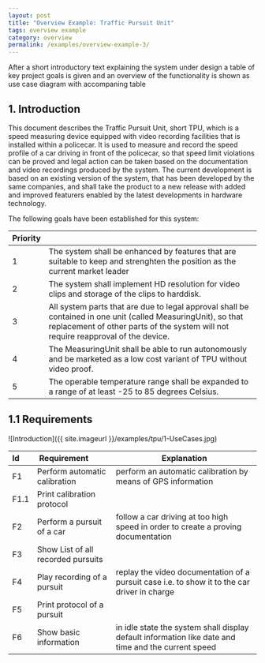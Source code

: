 ```yaml
---
layout: post
title: "Overview Example: Traffic Pursuit Unit"
tags: overview example 
category: overview
permalink: /examples/overview-example-3/
---
```


<div class="arc42-example" markdown="1">
After a short introductory text explaining the system under design a table of key project goals is given and an overview of the functionality is shown as use case diagram with accompaning table
</div>

## 1. Introduction 
This document describes the Traffic Pursuit Unit, short TPU, which is a speed measuring device equipped with video recording facilities that is installed within a policecar. It is used to measure and record the speed profile of a car driving in front of the policecar, so that speed limit violations can be proved and legal action can be taken based on the documentation and video recordings produced by the system.
The current development is based on an existing version of the system, that has been developed by the same companies, and shall take the product to a new release with added and improved featurers enabled by the latest developments in hardware technology.

The following goals have been established for this system:

| Priority |  |
| :--- | :--- |
|1	|The system shall be enhanced by features that are suitable to keep and strenghten the position as the current market leader |
|2 |The system shall implement HD resolution for video clips and storage of the clips to harddisk.|
|3	|All system parts that are due to legal approval shall be contained in one unit (called MeasuringUnit), so that replacement of other parts of the system will not require reapproval of the device.|
|4	|The MeasuringUnit shall be able to run autonomously and be marketed as a low cost variant of TPU without video proof.|
|5	|The operable temperature range shall be expanded to a range of at least -25 to 85 degrees Celsius.|


## 1.1 Requirements

![Introduction]({{ site.imageurl }}/examples/tpu/1-UseCases.jpg)

| Id | Requirement | Explanation |
| :--- | :--- | --- |
|F1|Perform automatic calibration|perform an automatic calibration by means of GPS information|
|F1.1|Print calibration protocol| |
|F2|Perform a pursuit of a car|follow a car driving at too high speed in order to create a proving documentation|
|F3|Show List of all recorded pursuits| |
|F4|Play recording of a pursuit |replay the video documentation of a pursuit case i.e. to show it to the car driver in charge |
|F5|Print protocol of a pursuit| | 
|F6 |Show basic information | in idle state the system shall display default information like date and time and the current speed| 





